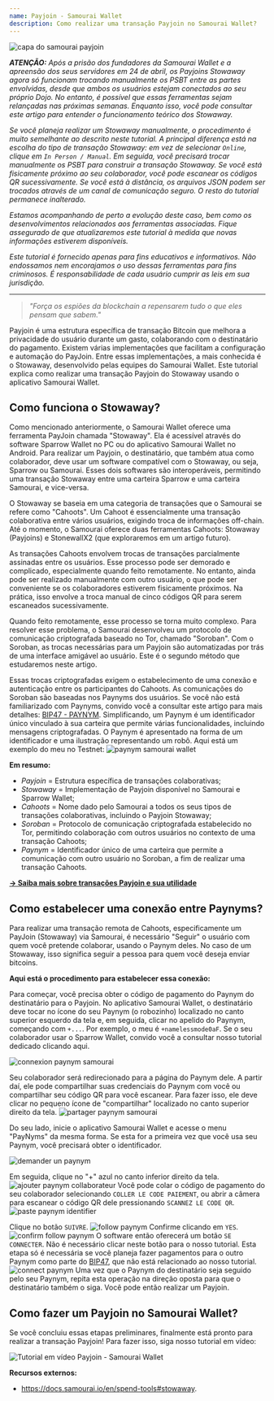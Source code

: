 ```yaml
---
name: Payjoin - Samourai Wallet
description: Como realizar uma transação Payjoin no Samourai Wallet?
---
```


![capa do samourai payjoin](assets/cover.webp)

***ATENÇÃO:** Após a prisão dos fundadores da Samourai Wallet e a apreensão dos seus servidores em 24 de abril, os Payjoins Stowaway agora só funcionam trocando manualmente os PSBT entre as partes envolvidas, desde que ambos os usuários estejam conectados ao seu próprio Dojo. No entanto, é possível que essas ferramentas sejam relançadas nas próximas semanas. Enquanto isso, você pode consultar este artigo para entender o funcionamento teórico dos Stowaway.*

_Se você planeja realizar um Stowaway manualmente, o procedimento é muito semelhante ao descrito neste tutorial. A principal diferença está na escolha do tipo de transação Stowaway: em vez de selecionar `Online`, clique em `In Person / Manual`. Em seguida, você precisará trocar manualmente os PSBT para construir a transação Stowaway. Se você está fisicamente próximo ao seu colaborador, você pode escanear os códigos QR sucessivamente. Se você está à distância, os arquivos JSON podem ser trocados através de um canal de comunicação seguro. O resto do tutorial permanece inalterado._

_Estamos acompanhando de perto a evolução deste caso, bem como os desenvolvimentos relacionados aos ferramentas associadas. Fique assegurado de que atualizaremos este tutorial à medida que novas informações estiverem disponíveis._

_Este tutorial é fornecido apenas para fins educativos e informativos. Não endossamos nem encorajamos o uso dessas ferramentas para fins criminosos. É responsabilidade de cada usuário cumprir as leis em sua jurisdição._

---

> *"Força os espiões da blockchain a repensarem tudo o que eles pensam que sabem."*

Payjoin é uma estrutura específica de transação Bitcoin que melhora a privacidade do usuário durante um gasto, colaborando com o destinatário do pagamento. Existem várias implementações que facilitam a configuração e automação do PayJoin. Entre essas implementações, a mais conhecida é o Stowaway, desenvolvido pelas equipes do Samourai Wallet. Este tutorial explica como realizar uma transação Payjoin do Stowaway usando o aplicativo Samourai Wallet.

## Como funciona o Stowaway?

Como mencionado anteriormente, o Samourai Wallet oferece uma ferramenta PayJoin chamada "Stowaway". Ela é acessível através do software Sparrow Wallet no PC ou do aplicativo Samourai Wallet no Android. Para realizar um Payjoin, o destinatário, que também atua como colaborador, deve usar um software compatível com o Stowaway, ou seja, Sparrow ou Samourai. Esses dois softwares são interoperáveis, permitindo uma transação Stowaway entre uma carteira Sparrow e uma carteira Samourai, e vice-versa.

O Stowaway se baseia em uma categoria de transações que o Samourai se refere como "Cahoots". Um Cahoot é essencialmente uma transação colaborativa entre vários usuários, exigindo troca de informações off-chain. Até o momento, o Samourai oferece duas ferramentas Cahoots: Stowaway (Payjoins) e StonewallX2 (que exploraremos em um artigo futuro).

As transações Cahoots envolvem trocas de transações parcialmente assinadas entre os usuários. Esse processo pode ser demorado e complicado, especialmente quando feito remotamente. No entanto, ainda pode ser realizado manualmente com outro usuário, o que pode ser conveniente se os colaboradores estiverem fisicamente próximos. Na prática, isso envolve a troca manual de cinco códigos QR para serem escaneados sucessivamente.

Quando feito remotamente, esse processo se torna muito complexo. Para resolver esse problema, o Samourai desenvolveu um protocolo de comunicação criptografada baseado no Tor, chamado "Soroban". Com o Soroban, as trocas necessárias para um Payjoin são automatizadas por trás de uma interface amigável ao usuário. Este é o segundo método que estudaremos neste artigo.

Essas trocas criptografadas exigem o estabelecimento de uma conexão e autenticação entre os participantes do Cahoots. As comunicações do Soroban são baseadas nos Paynyms dos usuários. Se você não está familiarizado com Paynyms, convido você a consultar este artigo para mais detalhes: [BIP47 - PAYNYM](https://planb.network/tutorials/privacy/paynym-bip47).
Simplificando, um Paynym é um identificador único vinculado à sua carteira que permite várias funcionalidades, incluindo mensagens criptografadas. O Paynym é apresentado na forma de um identificador e uma ilustração representando um robô. Aqui está um exemplo do meu no Testnet: ![paynym samourai wallet](assets/pt/1.webp)

**Em resumo:**
- _Payjoin_ = Estrutura específica de transações colaborativas;
- _Stowaway_ = Implementação de Payjoin disponível no Samourai e Sparrow Wallet;
- _Cahoots_ = Nome dado pelo Samourai a todos os seus tipos de transações colaborativas, incluindo o Payjoin Stowaway;
- _Soroban_ = Protocolo de comunicação criptografada estabelecido no Tor, permitindo colaboração com outros usuários no contexto de uma transação Cahoots;
- _Paynym_ = Identificador único de uma carteira que permite a comunicação com outro usuário no Soroban, a fim de realizar uma transação Cahoots.

[**-> Saiba mais sobre transações Payjoin e sua utilidade**](https://planb.network/tutorials/privacy/payjoin)

## Como estabelecer uma conexão entre Paynyms?
Para realizar uma transação remota de Cahoots, especificamente um PayJoin (Stowaway) via Samourai, é necessário "Seguir" o usuário com quem você pretende colaborar, usando o Paynym deles. No caso de um Stowaway, isso significa seguir a pessoa para quem você deseja enviar bitcoins.

**Aqui está o procedimento para estabelecer essa conexão:**

Para começar, você precisa obter o código de pagamento do Paynym do destinatário para o Payjoin. No aplicativo Samourai Wallet, o destinatário deve tocar no ícone do seu Paynym (o robozinho) localizado no canto superior esquerdo da tela e, em seguida, clicar no apelido do Paynym, começando com `+...`. Por exemplo, o meu é `+namelessmode0aF`. Se o seu colaborador usar o Sparrow Wallet, convido você a consultar nosso tutorial dedicado clicando aqui.

![connexion paynym samourai](assets/notext/2.webp)

Seu colaborador será redirecionado para a página do Paynym dele. A partir daí, ele pode compartilhar suas credenciais do Paynym com você ou compartilhar seu código QR para você escanear. Para fazer isso, ele deve clicar no pequeno ícone de "compartilhar" localizado no canto superior direito da tela.
![partager paynym samourai](assets/pt/1.webp)

Do seu lado, inicie o aplicativo Samourai Wallet e acesse o menu "PayNyms" da mesma forma. Se esta for a primeira vez que você usa seu Paynym, você precisará obter o identificador.

![demander un paynym](assets/notext/3.webp)

Em seguida, clique no "+" azul no canto inferior direito da tela.
![ajouter paynym collaborateur](assets/notext/4.webp)
Você pode colar o código de pagamento do seu colaborador selecionando `COLLER LE CODE PAIEMENT`, ou abrir a câmera para escanear o código QR dele pressionando `SCANNEZ LE CODE QR`.![paste paynym identifier](assets/notext/5.webp)

Clique no botão `SUIVRE`.
![follow paynym](assets/notext/6.webp)
Confirme clicando em `YES`.
![confirm follow paynym](assets/notext/7.webp)
O software então oferecerá um botão `SE CONNECTER`. Não é necessário clicar neste botão para o nosso tutorial. Esta etapa só é necessária se você planeja fazer pagamentos para o outro Paynym como parte do [BIP47](https://planb.network/tutorials/privacy/paynym-bip47), que não está relacionado ao nosso tutorial.
![connect paynym](assets/notext/8.webp)
Uma vez que o Paynym do destinatário seja seguido pelo seu Paynym, repita esta operação na direção oposta para que o destinatário também o siga. Você pode então realizar um Payjoin.

## Como fazer um Payjoin no Samourai Wallet?

Se você concluiu essas etapas preliminares, finalmente está pronto para realizar a transação Payjoin! Para fazer isso, siga nosso tutorial em vídeo:

![Tutorial em vídeo Payjoin - Samourai Wallet](https://youtu.be/FXW6XZim0ww?si=EXalYwK1t9DT48aE)

**Recursos externos:**
- https://docs.samourai.io/en/spend-tools#stowaway.
